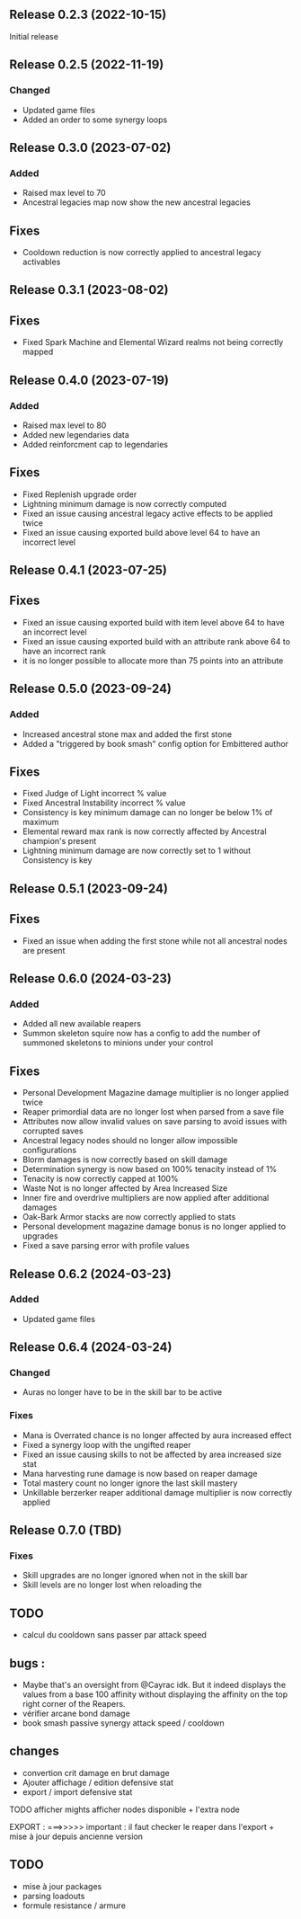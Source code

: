## Release 0.2.3 (2022-10-15)
Initial release

## Release 0.2.5 (2022-11-19)
### Changed
- Updated game files
- Added an order to some synergy loops

## Release 0.3.0 (2023-07-02)
### Added
- Raised max level to 70
- Ancestral legacies map now show the new ancestral legacies
## Fixes
- Cooldown reduction is now correctly applied to ancestral legacy activables

## Release 0.3.1 (2023-08-02)
## Fixes
- Fixed Spark Machine and Elemental Wizard realms not being correctly mapped

## Release 0.4.0  (2023-07-19)
### Added
- Raised max level to 80
- Added new legendaries data
- Added reinforcment cap to legendaries
## Fixes
- Fixed Replenish upgrade order 
- Lightning minimum damage is now correctly computed
- Fixed an issue causing ancestral legacy active effects to be applied twice
- Fixed an issue causing exported build above level 64 to have an incorrect level

## Release 0.4.1 (2023-07-25)
## Fixes
- Fixed an issue causing exported build with item level above 64 to have an incorrect level
- Fixed an issue causing exported build with an attribute rank above 64 to have an incorrect rank
- it is no longer possible to allocate more than 75 points into an attribute

## Release 0.5.0 (2023-09-24)
### Added
- Increased ancestral stone max and added the first stone
- Added a "triggered by book smash" config option for Embittered author
## Fixes
- Fixed Judge of Light incorrect % value
- Fixed Ancestral Instability incorrect % value
- Consistency is key minimum damage can no longer be below 1% of maximum
- Elemental reward max rank is now correctly affected by Ancestral champion's present
- Lightning minimum damage are now correctly set to 1 without Consistency is key

## Release 0.5.1 (2023-09-24)
## Fixes
- Fixed an issue when adding the first stone while not all ancestral nodes are present

## Release 0.6.0 (2024-03-23)
### Added
- Added all new available reapers
- Summon skeleton squire now has a config to add the number of summoned skeletons to minions under your control
## Fixes
- Personal Development Magazine damage multiplier is no longer applied twice
- Reaper primordial data are no longer lost when parsed from a save file
- Attributes now allow invalid values on save parsing to avoid issues with corrupted saves
- Ancestral legacy nodes should no longer allow impossible configurations
- Blorm damages is now correctly based on skill damage
- Determination synergy is now based on 100% tenacity instead of 1%
- Tenacity is now correctly capped at 100%
- Waste Not is no longer affected by Area Increased Size
- Inner fire and overdrive multipliers are now applied after additional damages
- Oak-Bark Armor stacks are now correctly applied to stats
- Personal development magazine damage bonus is no longer applied to upgrades
- Fixed a save parsing error with profile values

## Release 0.6.2 (2024-03-23)
### Added
- Updated game files

## Release 0.6.4 (2024-03-24)
### Changed
- Auras no longer have to be in the skill bar to be active
### Fixes
- Mana is Overrated chance is no longer affected by aura increased effect
- Fixed a synergy loop with the ungifted reaper
- Fixed an issue causing skills to not be affected by area increased size stat
- Mana harvesting rune damage is now based on reaper damage
- Total mastery count no longer ignore the last skill mastery
- Unkillable berzerker reaper additional damage multiplier is now correctly applied


## Release 0.7.0 (TBD)
### Fixes
- Skill upgrades are no longer ignored when not in the skill bar
- Skill levels are no longer lost when reloading the
## TODO
- calcul du cooldown sans passer par attack speed

## bugs : 
- Maybe that's an oversight from @Cayrac idk. But it indeed displays the values from a base 100 affinity without displaying the affinity on the top right corner of the Reapers.
- vérifier arcane bond damage
- book smash passive synergy attack speed / cooldown
## changes
- convertion crit damage en brut damage
- Ajouter affichage / edition defensive stat
- export / import defensive stat

TODO
afficher mights
afficher nodes disponible + l'extra node

EXPORT : 
===>>>>> important : il faut checker le reaper dans l'export + mise à jour depuis ancienne version

## TODO
- mise à jour packages
- parsing loadouts
- formule resistance / armure